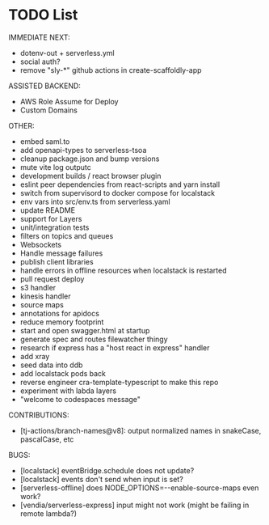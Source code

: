 # TODO List

IMMEDIATE NEXT:

- dotenv-out + serverless.yml
- social auth?
- remove "sly-\*" github actions in create-scaffoldly-app

ASSISTED BACKEND:

- AWS Role Assume for Deploy
- Custom Domains

OTHER:

- embed saml.to
- add openapi-types to serverless-tsoa
- cleanup package.json and bump versions
- mute vite log outputc
- development builds / react browser plugin
- eslint peer dependencies from react-scripts and yarn install
- switch from supervisord to docker compose for localstack
- env vars into src/env.ts from serverless.yaml
- update README
- support for Layers
- unit/integration tests
- filters on topics and queues
- Websockets
- Handle message failures
- publish client libraries
- handle errors in offline resources when localstack is restarted
- pull request deploy
- s3 handler
- kinesis handler
- source maps
- annotations for apidocs
- reduce memory footprint
- start and open swagger.html at startup
- generate spec and routes filewatcher thingy
- research if express has a "host react in express" handler
- add xray
- seed data into ddb
- add localstack pods back
- reverse engineer cra-template-typescript to make this repo
- experiment with labda layers
- "welcome to codespaces message"

CONTRIBUTIONS:

- [tj-actions/branch-names@v8]: output normalized names in snakeCase, pascalCase, etc

BUGS:

- [localstack] eventBridge.schedule does not update?
- [localstack] events don't send when input is set?
- [serverless-offline] does NODE_OPTIONS=--enable-source-maps even work?
- [vendia/serverless-express] input might not work (might be failing in remote lambda?)
